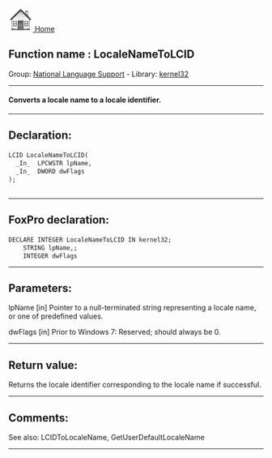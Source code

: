 [<img src="../../images/home.png"> Home ](https://github.com/VFPX/Win32API)  

## Function name : LocaleNameToLCID
Group: [National Language Support](../../functions_group.md#National_Language_Support)  -  Library: [kernel32](../../../libraries.md#kernel32)  
***  


#### Converts a locale name to a locale identifier.
***  


## Declaration:
```foxpro  
LCID LocaleNameToLCID(
  _In_  LPCWSTR lpName,
  _In_  DWORD dwFlags
);
  
```  
***  


## FoxPro declaration:
```foxpro  
DECLARE INTEGER LocaleNameToLCID IN kernel32;
	STRING lpName,;
	INTEGER dwFlags  
```  
***  


## Parameters:
lpName [in]
Pointer to a null-terminated string representing a locale name, or one of predefined values.

dwFlags [in]
Prior to Windows 7: Reserved; should always be 0.  
***  


## Return value:
Returns the locale identifier corresponding to the locale name if successful.  
***  


## Comments:
See also: LCIDToLocaleName, GetUserDefaultLocaleName   
  
***  

